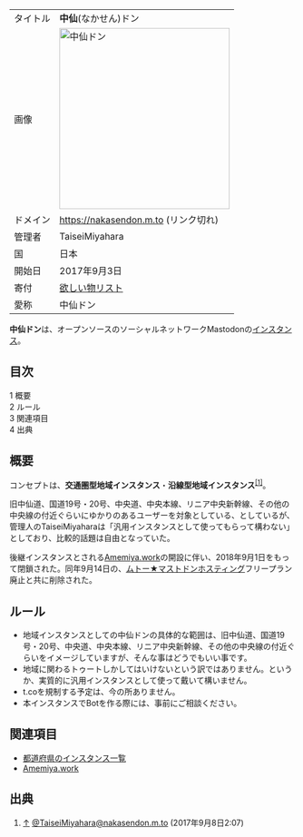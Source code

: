 <div>

|          |                                                                                                                                                                                                                                                                                                                                                                                                                                                  |
|----------|--------------------------------------------------------------------------------------------------------------------------------------------------------------------------------------------------------------------------------------------------------------------------------------------------------------------------------------------------------------------------------------------------------------------------------------------------|
| タイトル | **中仙**(なかせん)ドン                                                                                                                                                                                                                                                                                                                                                                                                                           |
| 画像     | [<img src="/images/thumb/7/76/%E4%B8%AD%E4%BB%99%E3%83%89%E3%83%B3.png/300px-%E4%B8%AD%E4%BB%99%E3%83%89%E3%83%B3.png" srcset="/images/thumb/7/76/%E4%B8%AD%E4%BB%99%E3%83%89%E3%83%B3.png/450px-%E4%B8%AD%E4%BB%99%E3%83%89%E3%83%B3.png 1.5x, /images/7/76/%E4%B8%AD%E4%BB%99%E3%83%89%E3%83%B3.png 2x" width="300" height="319" alt="中仙ドン" />](/%E3%83%95%E3%82%A1%E3%82%A4%E3%83%AB:%E4%B8%AD%E4%BB%99%E3%83%89%E3%83%B3.png "中仙ドン") |
| ドメイン | https://nakasendon.m.to (リンク切れ)                                                                                                                                                                                                                                                                                                                                                                                                             |
| 管理者   | TaiseiMiyahara                                                                                                                                                                                                                                                                                                                                                                                                                                   |
| 国       | 日本                                                                                                                                                                                                                                                                                                                                                                                                                                             |
| 開始日   | 2017年9月3日                                                                                                                                                                                                                                                                                                                                                                                                                                     |
| 寄付     | <a href="http://www.amazon.co.jp/registry/wishlist/2MLW8UOFRNDL1/ref=cm_sw_r_tw_ws_x_VBRSzbRXJ3WF6" rel="nofollow">欲しい物リスト</a>                                                                                                                                                                                                                                                                                                            |
| 愛称     | 中仙ドン                                                                                                                                                                                                                                                                                                                                                                                                                                         |

  
**中仙ドン**は、オープンソースのソーシャルネットワークMastodonの[インスタンス](/%E3%82%A4%E3%83%B3%E3%82%B9%E3%82%BF%E3%83%B3%E3%82%B9 "インスタンス")。

<div id="toc">

<div lang="ja" dir="ltr">

## 目次

</div>

-   [1 概要](#.E6.A6.82.E8.A6.81)
-   [2 ルール](#.E3.83.AB.E3.83.BC.E3.83.AB)
-   [3 関連項目](#.E9.96.A2.E9.80.A3.E9.A0.85.E7.9B.AE)
-   [4 出典](#.E5.87.BA.E5.85.B8)

</div>

## 概要

コンセプトは、**交通圏型地域インスタンス**・**沿線型地域インスタンス**<sup>[\[1\]](#cite_note-1)</sup>。

旧中仙道、国道19号・20号、中央道、中央本線、リニア中央新幹線、その他の中央線の付近ぐらいにゆかりのあるユーザーを対象としている、としているが、管理人のTaiseiMiyaharaは「汎用インスタンスとして使ってもらって構わない」としており、比較的話題は自由となっていた。

後継インスタンスとされる[Amemiya.work](/Amemiya.work "Amemiya.work")の開設に伴い、2018年9月1日をもって閉鎖された。同年9月14日の、[ムトー★マストドンホスティング](/%E3%83%A0%E3%83%88%E3%83%BC%E2%98%85%E3%83%9E%E3%82%B9%E3%83%88%E3%83%89%E3%83%B3%E3%83%9B%E3%82%B9%E3%83%86%E3%82%A3%E3%83%B3%E3%82%B0 "ムトー★マストドンホスティング")フリープラン廃止と共に削除された。

## ルール

-   地域インスタンスとしての中仙ドンの具体的な範囲は、旧中仙道、国道19号・20号、中央道、中央本線、リニア中央新幹線、その他の中央線の付近ぐらいをイメージしていますが、そんな事はどうでもいい事です。
-   地域に関わるトゥートしかしてはいけないという訳ではありません。というか、実質的に汎用インスタンスとして使って戴いて構いません。
-   t.coを規制する予定は、今の所ありません。
-   本インスタンスでBotを作る際には、事前にご相談ください。

## 関連項目

-   [都道府県のインスタンス一覧](/%E9%83%BD%E9%81%93%E5%BA%9C%E7%9C%8C%E3%81%AE%E3%82%A4%E3%83%B3%E3%82%B9%E3%82%BF%E3%83%B3%E3%82%B9%E4%B8%80%E8%A6%A7 "都道府県のインスタンス一覧")
-   [Amemiya.work](/Amemiya.work "Amemiya.work")

## 出典

<div>

1.  <span id="cite_note-1">[↑](#cite_ref-1) <a href="https://nakasendon.m.to/@TaiseiMiyahara/14460" rel="nofollow">@TaiseiMiyahara@nakasendon.m.to (2017年9月8日2:07)</a></span>

</div>

</div>
